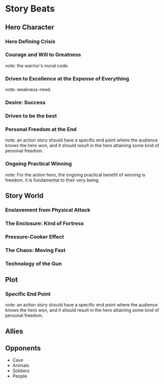 
# Story Beats

## Hero Character

### Hero Defining Crisis

### Courage and Will to Greatness

note: the warrior's moral code.

### Driven to Excellence at the Expense of Everything

note: weakness-need.

### Desire: Success

### Driven to be the best

### Personal Freedom at the End

note: an action story should have a specific end point where the audience knows the hero won, and it should result in the hero attaining some kind of personal freedom.

### Ongoing Practical Winning

note: For the action hero, the ongoing practical benefit of winning is freedom. it is fundamental to their very being.

### 

## Story World

### Enslavement from Physical Attack

### The Enclosure: Kind of Fortress

### Pressure-Cooker Effect

### The Chaos: Moving Fast

### Technology of the Gun

## Plot

### 

### Specific End Point

note: an action story should have a specific end point where the audience knows the hero won, and it should result in the hero attaining some kind of personal freedom.

## Allies

## Opponents

- Cave
- Animals
- Soldiers
- People
